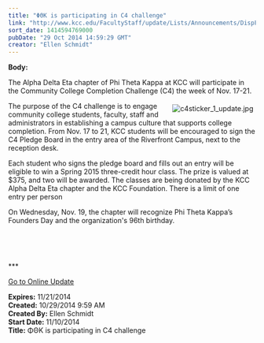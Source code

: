 ```yaml
---
title: "ΦΘΚ is participating in C4 challenge"
link: "http://www.kcc.edu/FacultyStaff/update/Lists/Announcements/DispForm.aspx?ID=1699"
sort_date: 1414594769000
pubDate: "29 Oct 2014 14:59:29 GMT"
creator: "Ellen Schmidt"
---
```


<div><b>Body:</b> <div class="ExternalClassAEC643C239814CAAAD9B16B5593B12E3"><p>​The Alpha Delta Eta chapter of Phi Theta Kappa at KCC will participate in the Community College Completion Challenge (C4) the week of Nov. 17-21.</p>
<p><img alt="c4sticker_1_update.jpg" src="/FacultyStaff/update/Documents/c4sticker_1_update.jpg" style="vertical-align:auto;float:right;margin:5px" />The purpose of the C4 challenge is to engage community college students, faculty, staff and administrators in establishing a campus culture that supports college completion. From Nov. 17 to 21, KCC students will be encouraged to sign the C4 Pledge Board in the entry area of the Riverfront Campus, next to the reception desk.</p>
<p>Each student who signs the pledge board and fills out an entry will be eligible to win a Spring 2015 three-credit hour class. The prize is valued at $375, and two will be awarded. The classes are being donated by the KCC Alpha Delta Eta chapter and the KCC Foundation. There is a limit of one entry per person</p>
<p>On Wednesday, Nov. 19, the chapter will recognize Phi Theta Kappa’s Founders Day and the organization's 96th birthday.</p>
<p> </p>
<p> </p>
<p>***</p>
<p><a href="/update">Go to Online Update</a></p></div></div>
<div><b>Expires:</b> 11/21/2014</div>
<div><b>Created:</b> 10/29/2014 9:59 AM</div>
<div><b>Created By:</b> Ellen Schmidt</div>
<div><b>Start Date:</b> 11/10/2014</div>
<div><b>Title:</b> ΦΘΚ is participating in C4 challenge</div>
